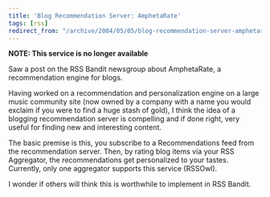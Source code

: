 ```yaml
---
title: 'Blog Recommendation Server: AmphetaRate'
tags: [rss]
redirect_from: "/archive/2004/05/05/blog-recommendation-server-amphetarate.aspx/"
---
```


__NOTE: This service is no longer available__

Saw a post on the RSS Bandit newsgroup about AmphetaRate, a recommendation
engine for blogs.

Having worked on a recommendation and personalization engine on a large
music community site (now owned by a company with a name you would
exclaim if you were to find a huge stash of gold), I think the idea of a
blogging recommendation server is compelling and if done right, very
useful for finding new and interesting content.

The basic premise is this, you subscribe to a Recommendations feed from
the recommendation server. Then, by rating blog items via your RSS
Aggregator, the recommendations get personalized to your tastes.
Currently, only one aggregator supports this service (RSSOwl).

I wonder if others will think this is worthwhile to implement in RSS
Bandit.

